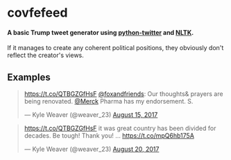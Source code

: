 # covfefeed
#### A basic Trump tweet generator using [python-twitter](https://github.com/bear/python-twitter) and [NLTK](https://github.com/nltk/nltk).
If it manages to create any coherent political positions, they obviously don't reflect the creator's views.

## Examples

<blockquote class="twitter-tweet" data-lang="en"><p lang="en" dir="ltr"><a href="https://t.co/QTBGZGfHsF">https://t.co/QTBGZGfHsF</a> <a href="https://twitter.com/foxandfriends">@foxandfriends</a>: Our thoughts&amp; prayers are being renovated. <a href="https://twitter.com/Merck">@Merck</a> Pharma has my endorsement. S.</p>&mdash; Kyle Weaver (@weaver_23) <a href="https://twitter.com/weaver_23/status/897289555363209216">August 15, 2017</a></blockquote>

<blockquote class="twitter-tweet" data-lang="en"><p lang="en" dir="ltr"><a href="https://t.co/QTBGZGfHsF">https://t.co/QTBGZGfHsF</a> it was great country has been divided for decades. Be tough! Thank you! … <a href="https://t.co/mpQ6hb175A">https://t.co/mpQ6hb175A</a></p>&mdash; Kyle Weaver (@weaver_23) <a href="https://twitter.com/weaver_23/status/899295253664079872">August 20, 2017</a></blockquote>
